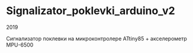 # Signalizator_poklevki_arduino_v2

2019

Сигнализатор поклевки на микроконтролере ATtiny85 + акселерометр MPU-6500
